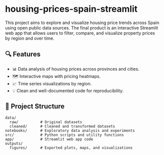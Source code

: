 # housing-prices-spain-streamlit

This project aims to explore and visualize housing price trends across Spain using open public data sources. The final product is an interactive Streamlit web app that allows users to filter, compare, and visualize property prices by region and over time.

## 🔍 Features
- 📊 Data analysis of housing prices across provinces and cities.
- 🗺️ Interactive maps with pricing heatmaps.
- 📈 Time series visualizations by region.
- 💡 Clean and well-documented code for reproducibility.

## 📁 Project Structure

```
data/
  raw/          # Original datasets
  cleaned/      # Cleaned and transformed datasets
notebooks/      # Exploratory data analysis and experiments
src/            # Python scripts and utility functions
app/            # Streamlit web app code
outputs/
  figures/      # Exported plots, maps, and visualizations
```

